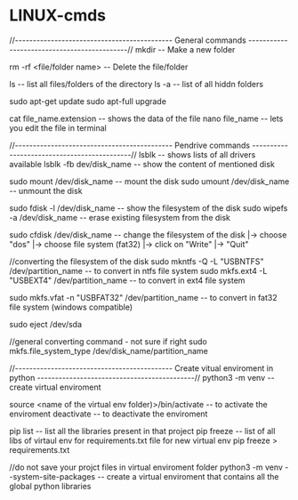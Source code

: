 # LINUX-cmds

//-------------------------------------------- General commands --------------------------------------------//
mkdir <directory name>		--	Make a new folder

rm -rf <file/folder name>	--	Delete the file/folder

ls      -- 	list all files/folders of the directory
ls -a   --  list of all hiddn folders

sudo apt-get update
sudo apt-full upgrade

cat file_name.extension  -- shows the data of the file
nano file_name           -- lets you edit the file in terminal



//-------------------------------------------- Pendrive commands --------------------------------------------//
lsblk                           -- shows lists of all drivers available
lsblk -fb dev/disk_name         -- show the content of mentioned disk

sudo mount /dev/disk_name       -- mount the disk
sudo umount /dev/disk_name      -- unmount the disk

sudo fdisk -l /dev/disk_name    -- show the filesystem of the disk
sudo wipefs -a /dev/disk_name   -- erase existing filesystem from the disk

sudo cfdisk /dev/disk_name      -- change the filesystem of the disk
                                    |-> choose "dos"
                                    |-> choose file system (fat32)
                                    |-> click on "Write"
                                    |-> "Quit"

//converting the filesystem of the disk
sudo mkntfs -Q -L "USBNTFS" /dev/partition_name -- to convert in ntfs file system
sudo mkfs.ext4 -L "USBEXT4" /dev/partition_name -- to convert in ext4 file system

sudo mkfs.vfat -n "USBFAT32" /dev/partition_name -- to convert in fat32 file system (windows compatible)

sudo eject /dev/sda

//general converting command - not sure if right
sudo mkfs.file_system_type /dev/disk_name/partition_name



//-------------------------------------------- Create vitual enviroment in python --------------------------------------------//
python3 -m venv <name of the virtual env folder>	--	create virtual enviroment

source <name of the virtual env folder)>/bin/activate		--	to activate the enviroment
deactivate 		--	to deactivate the enviroment

pip list		--	list all the libraries present in that project
pip freeze		--	list of all libs of virtaul env for requirements.txt file for new virtual env
pip freeze > requirements.txt	

//do not save your projct files in virtual enviroment folder
python3 -m venv <name of the virtual env folder> --system-site-packages		--	create a virtual enviroment that contains all the global python libraries


